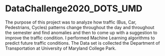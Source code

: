 # DataChallenge2020_DOTS_UMD
The purpose of this project was to analyze how traffic (Bus, Car, Pedestrians, Cycles) patterns change throughout the day and throughout the semester and find anomalies and then to come up with a suggestion to improve the traffic condition. I performed Machine Learning algorithms to predict future traffic conditions.
The Data set is collected the Department of Transportation at University of Maryland College Park.
